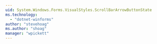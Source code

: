 ```yaml
---
uid: System.Windows.Forms.VisualStyles.ScrollBarArrowButtonState
ms.technology: 
  - "dotnet-winforms"
author: "stevehoag"
ms.author: "shoag"
manager: "wpickett"
---
```

